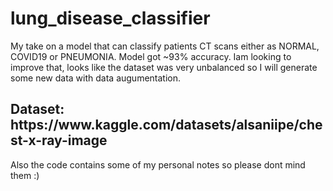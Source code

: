 # lung_disease_classifier
My take on a model that can classify patients CT scans either as NORMAL, COVID19 or PNEUMONIA.
Model got ~93% accuracy. Iam looking to improve that, looks like the dataset was very unbalanced so I will generate some new data with data augumentation.
<h2>Dataset: https://www.kaggle.com/datasets/alsaniipe/chest-x-ray-image</h2>
Also the code contains some of my personal notes so please dont mind them :)

